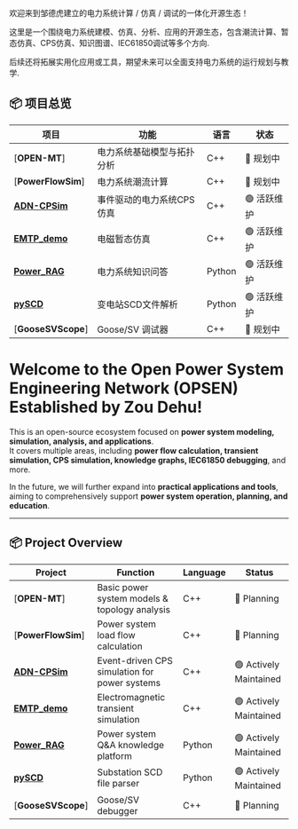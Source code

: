 欢迎来到邹德虎建立的电力系统计算 / 仿真 / 调试的一体化开源生态！  

这里是一个围绕电力系统建模、仿真、分析、应用的开源生态，包含潮流计算、暂态仿真、CPS仿真、知识图谱、IEC61850调试等多个方向.

后续还将拓展实用化应用或工具，期望未来可以全面支持电力系统的运行规划与教学.

## 📦 项目总览

| 项目 | 功能 | 语言 | 状态 |
|------|------|------|------|
| [**OPEN-MT**]| 电力系统基础模型与拓扑分析 | C++ | 🔄 规划中  |
| [**PowerFlowSim**] | 电力系统潮流计算 | C++ | 🔄 规划中 |
| [**ADN-CPSim**](https://github.com/zoudehupowersystem/ADN-CPSim) | 事件驱动的电力系统CPS仿真 | C++ | 🟢 活跃维护 |
| [**EMTP_demo**](https://github.com/zoudehupowersystem/EMTP_demo) | 电磁暂态仿真 | C++ | 🟢 活跃维护 |
| [**Power_RAG**](https://github.com/zoudehupowersystem/Power_RAG) | 电力系统知识问答 | Python | 🟢 活跃维护 |
| [**pySCD**](https://github.com/zoudehupowersystem/pySCD) | 变电站SCD文件解析 | Python | 🟢 活跃维护 |
| [**GooseSVScope**] | Goose/SV 调试器 | C++ | 🔄 规划中 |

# Welcome to the Open Power System Engineering Network (OPSEN) Established by Zou Dehu!

This is an open-source ecosystem focused on **power system modeling, simulation, analysis, and applications**.  
It covers multiple areas, including **power flow calculation, transient simulation, CPS simulation, knowledge graphs, IEC61850 debugging**, and more.

In the future, we will further expand into **practical applications and tools**, aiming to comprehensively support **power system operation, planning, and education**.

---

## 📦 Project Overview

| Project | Function | Language | Status |
|--------|----------|----------|--------|
| [**OPEN-MT**] | Basic power system models & topology analysis | C++ | 🔄 Planning |
| [**PowerFlowSim**] | Power system load flow calculation | C++ | 🔄 Planning |
| [**ADN-CPSim**](https://github.com/zoudehupowersystem/ADN-CPSim) | Event-driven CPS simulation for power systems | C++ | 🟢 Actively Maintained |
| [**EMTP_demo**](https://github.com/zoudehupowersystem/EMTP_demo) | Electromagnetic transient simulation | C++ | 🟢 Actively Maintained |
| [**Power_RAG**](https://github.com/zoudehupowersystem/Power_RAG) | Power system Q&A knowledge platform | Python | 🟢 Actively Maintained |
| [**pySCD**](https://github.com/zoudehupowersystem/pySCD) | Substation SCD file parser | Python | 🟢 Actively Maintained |
| [**GooseSVScope**] | Goose/SV debugger | C++ | 🔄 Planning |
